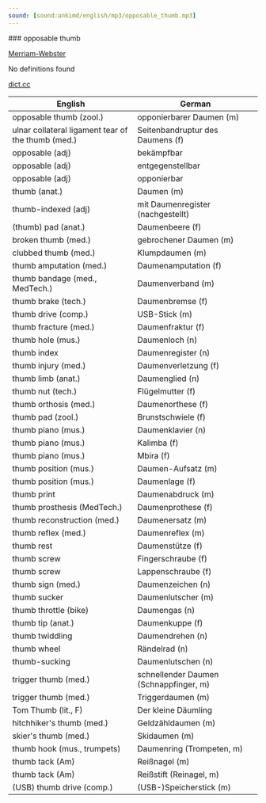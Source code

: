 ```yaml
---
sound: [sound:ankimd/english/mp3/opposable_thumb.mp3]
---
```


\### opposable thumb

[Merriam-Webster](https://www.merriam-webster.com/dictionary/opposable+thumb)

No definitions found

[dict.cc](https://www.dict.cc/opposable+thumb)

| English        | German       |
| -------------- | ------------ |
| opposable thumb (zool.) | opponierbarer Daumen (m) |
| ulnar collateral ligament tear of the thumb <UCL tear of the thumb> (med.) | Seitenbandruptur des Daumens (f) |
| opposable (adj) | bekämpfbar |
| opposable (adj) | entgegenstellbar |
| opposable (adj) | opponierbar |
| thumb (anat.) | Daumen (m) |
| thumb-indexed (adj) | mit Daumenregister (nachgestellt) |
| (thumb) pad (anat.) | Daumenbeere (f) |
| broken thumb (med.) | gebrochener Daumen (m) |
| clubbed thumb (med.) | Klumpdaumen (m) |
| thumb amputation (med.) | Daumenamputation (f) |
| thumb bandage (med., MedTech.) | Daumenverband (m) |
| thumb brake (tech.) | Daumenbremse (f) |
| thumb drive (comp.) | USB-Stick (m) |
| thumb fracture (med.) | Daumenfraktur (f) |
| thumb hole (mus.) | Daumenloch (n) |
| thumb index | Daumenregister (n) |
| thumb injury (med.) | Daumenverletzung (f) |
| thumb limb (anat.) | Daumenglied (n) |
| thumb nut (tech.) | Flügelmutter (f) |
| thumb orthosis (med.) | Daumenorthese (f) |
| thumb pad (zool.) | Brunstschwiele (f) |
| thumb piano (mus.) | Daumenklavier (n) |
| thumb piano (mus.) | Kalimba (f) |
| thumb piano (mus.) | Mbira (f) |
| thumb position (mus.) | Daumen-Aufsatz (m) |
| thumb position (mus.) | Daumenlage (f) |
| thumb print | Daumenabdruck (m) |
| thumb prosthesis (MedTech.) | Daumenprothese (f) |
| thumb reconstruction (med.) | Daumenersatz (m) |
| thumb reflex (med.) | Daumenreflex (m) |
| thumb rest | Daumenstütze (f) |
| thumb screw | Fingerschraube (f) |
| thumb screw | Lappenschraube (f) |
| thumb sign (med.) | Daumenzeichen (n) |
| thumb sucker | Daumenlutscher (m) |
| thumb throttle (bike) | Daumengas (n) |
| thumb tip (anat.) | Daumenkuppe (f) |
| thumb twiddling | Daumendrehen (n) |
| thumb wheel | Rändelrad (n) |
| thumb-sucking | Daumenlutschen (n) |
| trigger thumb (med.) | schnellender Daumen (Schnappfinger, m) |
| trigger thumb (med.) | Triggerdaumen (m) |
| Tom Thumb (lit., F) | Der kleine Däumling |
| hitchhiker's thumb (med.) | Geldzähldaumen (m) |
| skier's thumb (med.) | Skidaumen (m) |
| thumb hook (mus., trumpets) | Daumenring (Trompeten, m) |
| thumb tack (Am) | Reißnagel (m) |
| thumb tack (Am) | Reißstift (Reinagel, m) |
| (USB) thumb drive (comp.) | (USB-)Speicherstick (m) |
